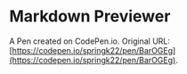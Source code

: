 # Markdown Previewer

A Pen created on CodePen.io. Original URL: [https://codepen.io/springk22/pen/BarOGEg](https://codepen.io/springk22/pen/BarOGEg).

